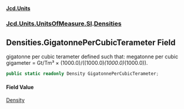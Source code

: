 #### [Jcd.Units](index 'index')
### [Jcd.Units.UnitsOfMeasure.SI](Jcd.Units.UnitsOfMeasure.SI 'Jcd.Units.UnitsOfMeasure.SI').[Densities](Densities 'Jcd.Units.UnitsOfMeasure.SI.Densities')

## Densities.GigatonnePerCubicTerameter Field

gigatonne per cubic terameter defined such that: megatonne per cubic gigameter = Gt/Tm³ ×
(1000.0)/((1000.0)*(1000.0)*(1000.0)).

```csharp
public static readonly Density GigatonnePerCubicTerameter;
```

#### Field Value
[Density](Density 'Jcd.Units.UnitTypes.Density')
